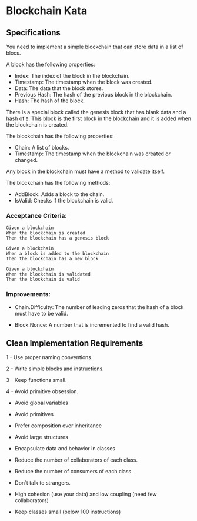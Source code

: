 # Blockchain Kata

## Specifications

You need to implement a simple blockchain that can store data in a list of blocs.

A block has the following properties:

- Index: The index of the block in the blockchain.
- Timestamp: The timestamp when the block was created.
- Data: The data that the block stores.
- Previous Hash: The hash of the previous block in the blockchain.
- Hash: The hash of the block.

There is a special block called the genesis block that has blank data and a hash of `0`. This block is the first block in the blockchain and it is added when the blockchain is created.

The blockchain has the following properties:

- Chain: A list of blocks.
- Timestamp: The timestamp when the blockchain was created or changed.

Any block in the blockchain must have a method to validate itself.

The blockchain has the following methods:

- AddBlock: Adds a block to the chain.
- IsValid: Checks if the blockchain is valid.

### Acceptance Criteria:

```gherkin
Given a blockchain
When the blockchain is created
Then the blockchain has a genesis block
```

```gherkin
Given a blockchain
When a block is added to the blockchain
Then the blockchain has a new block
```

```gherkin
Given a blockchain
When the blockchain is validated
Then the blockchain is valid
```
### Improvements:

- Chain.Difficulty: The number of leading zeros that the hash of a block must have to be valid.

- Block.Nonce: A number that is incremented to find a valid hash.

## Clean Implementation Requirements

1 - Use proper naming conventions.

2 - Write simple blocks and instructions.

3 - Keep functions small.

4 - Avoid primitive obsession.

  - Avoid global variables

  - Avoid primitives

  - Prefer composition over inheritance

  - Avoid large structures

  - Encapsulate data and behavior in classes

  - Reduce the number of collaborators of each class.

  - Reduce the number of consumers of each class.

  - Don´t talk to strangers.

  - High cohesion (use your data) and low coupling (need few collaborators)

  - Keep classes small (below 100 instructions)

